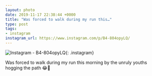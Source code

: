 ```yaml
---
layout: photo
date: 2019-11-17 22:38:44 +0000
title: "Was forced to walk during my run this…"
type: post
tags:
- instagram
instagram_url: https://www.instagram.com/p/B4-804opyLQ/
---
```


![Instagram - B4-804opyLQ](https://gonefora.run/img/B4-804opyLQ.jpg){: .instagram}

Was forced to walk during my run this morning by the unruly youths hogging the path 😂🤣 
